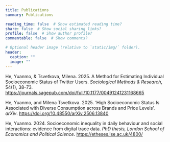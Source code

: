 ```yaml
---
title: Publications
summary: Publications

reading_time: false  # Show estimated reading time?
share: false  # Show social sharing links?
profile: false  # Show author profile?
commentable: false  # Show comments?

# Optional header image (relative to `static/img/` folder).
header:
  caption: ""
  image: ""
---
```


He, Yuanmo, & Tsvetkova, Milena. 2025. A Method for Estimating Individual Socioeconomic Status of Twitter Users. _Sociological Methods & Research_, 54(1), 38–73. https://journals.sagepub.com/doi/full/10.1177/00491241231168665

He, Yuanmo, and Milena Tsvetkova. 2025. ‘High Socioeconomic Status Is Associated with Diverse Consumption across Brands and Price Levels’. _arXiv_. https://doi.org/10.48550/arXiv.2506.13840

He, Yuanmo. 2024. Socioeconomic inequality in daily behaviour and social interactions: evidence from digital trace data. _PhD thesis, London School of Economics and Political Science_. https://etheses.lse.ac.uk/4800/
